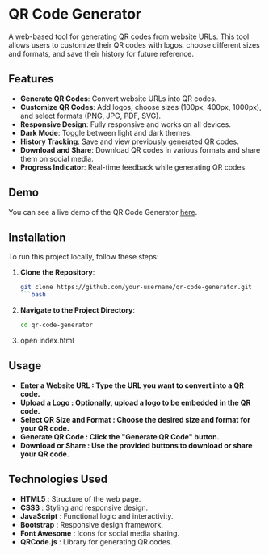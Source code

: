 # QR Code Generator

A web-based tool for generating QR codes from website URLs. This tool allows users to customize their QR codes with logos, choose different sizes and formats, and save their history for future reference.

## Features

- **Generate QR Codes**: Convert website URLs into QR codes.
- **Customize QR Codes**: Add logos, choose sizes (100px, 400px, 1000px), and select formats (PNG, JPG, PDF, SVG).
- **Responsive Design**: Fully responsive and works on all devices.
- **Dark Mode**: Toggle between light and dark themes.
- **History Tracking**: Save and view previously generated QR codes.
- **Download and Share**: Download QR codes in various formats and share them on social media.
- **Progress Indicator**: Real-time feedback while generating QR codes.

## Demo

You can see a live demo of the QR Code Generator [here](#https://qrcode-genurl.netlify.app/).

## Installation

To run this project locally, follow these steps:

1. **Clone the Repository**:
   ```bash
   git clone https://github.com/your-username/qr-code-generator.git
   ```bash
2. **Navigate to the Project Directory**:
   ```bash
   cd qr-code-generator
   ```
3. open index.html

## Usage

- **Enter a Website URL : Type the URL you want to convert into a QR code.**
- **Upload a Logo : Optionally, upload a logo to be embedded in the QR code.**
- **Select QR Size and Format : Choose the desired size and format for your QR code.**
- **Generate QR Code : Click the "Generate QR Code" button.**
- **Download or Share : Use the provided buttons to download or share your QR code.**

## Technologies Used
- **HTML5** : Structure of the web page.
- **CSS3** : Styling and responsive design.
- **JavaScript** : Functional logic and interactivity.
- **Bootstrap** : Responsive design framework.
- **Font Awesome** : Icons for social media sharing.
- **QRCode.js** : Library for generating QR codes.
